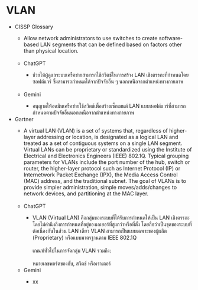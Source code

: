 # VLAN

<ul>
  <li>CISSP Glossary</li>
    <ul>
        <li>Allow network administrators to use switches to create software-based LAN segments that can be defined based on factors other than physical location.</li>
        <br>
        <li>ChatGPT</li>
        <ul>
            <li>ช่วยให้ผู้ดูแลระบบเครือข่ายสามารถใช้สวิตช์ในการสร้าง LAN เชิงตรรกะที่กำหนดโดยซอฟต์แวร์ ซึ่งสามารถกำหนดได้จากปัจจัยอื่น ๆ นอกเหนือจากตำแหน่งทางกายภาพ</li>
        </ul>
        <br>
        <li>Gemini</li>
        <ul>
            <li>อนุญาตให้อดมินเครือข่ายใช้สวิตช์เพื่อสร้างเซ็กเมนต์ LAN แบบซอฟต์แวร์ที่สามารถกำหนดตามปัจจัยอื่นนอกเหนือจากตำแหน่งทางกายภาพ</li>
        </ul>
    </ul>
  <li>Gartner</li>
    <ul>
        <li>A virtual LAN (VLAN) is a set of systems that, regardless of higher-layer addressing or location, is designated as a logical LAN and treated as a set of contiguous systems on a single LAN segment. Virtual LANs can be proprietary or standardized using the Institute of Electrical and Electronics Engineers (IEEE) 802.1Q. Typical grouping parameters for VLANs include the port number of the hub, switch or router, the higher-layer protocol such as Internet Protocol (IP) or Internetwork Packet Exchange (IPX), the Media Access Control (MAC) address, and the traditional subnet. The goal of VLANs is to provide simpler administration, simple moves/adds/changes to network devices, and partitioning at the MAC layer.</li>
        <br>
        <li>ChatGPT</li>
        <ul>
            <li>
            VLAN (Virtual LAN) คือกลุ่มของระบบที่ได้รับการกำหนดให้เป็น LAN เชิงตรรกะ โดยไม่คำนึงถึงการกำหนดที่อยู่ของเลเยอร์ที่สูงกว่าหรือที่ตั้ง โดยถือว่าเป็นชุดของระบบที่ต่อเนื่องกันในส่วน LAN เดียว VLAN สามารถเป็นแบบเฉพาะของผู้ผลิต (Proprietary) หรือแบบมาตรฐานตาม IEEE 802.1Q
            <br>
            <br>
            เกณฑ์ทั่วไปในการจัดกลุ่ม VLAN รวมถึง:
            <br>
            <br>
            หมายเลขพอร์ตของฮับ, สวิตช์ หรือเราเตอร์
            </li>
        </ul>
        <li>Gemini</li>
        <ul>
            <li>xx</li>
        </ul>
    </ul>
</ul>
